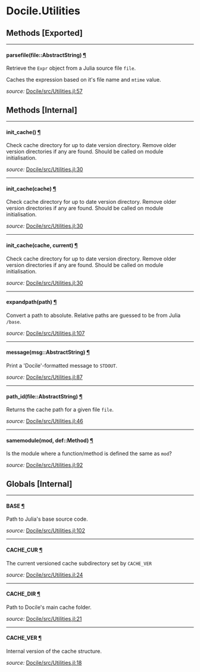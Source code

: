 # Docile.Utilities


## Methods [Exported]

---

<a id="method__parsefile.1" class="lexicon_definition"></a>
#### parsefile(file::AbstractString) [¶](#method__parsefile.1)
Retrieve the ``Expr`` object from a Julia source file ``file``.

Caches the expression based on it's file name and ``mtime`` value.


*source:*
[Docile/src/Utilities.jl:57](https://github.com/MichaelHatherly/Docile.jl/tree/97ae2f5b73219df03bb61b77eae68932348f4c95/src/Utilities.jl#L57)


## Methods [Internal]

---

<a id="method____init_cache__.1" class="lexicon_definition"></a>
#### __init_cache__() [¶](#method____init_cache__.1)
Check cache directory for up to date version directory. Remove older version
directories if any are found. Should be called on module initialisation.


*source:*
[Docile/src/Utilities.jl:30](https://github.com/MichaelHatherly/Docile.jl/tree/97ae2f5b73219df03bb61b77eae68932348f4c95/src/Utilities.jl#L30)

---

<a id="method____init_cache__.2" class="lexicon_definition"></a>
#### __init_cache__(cache) [¶](#method____init_cache__.2)
Check cache directory for up to date version directory. Remove older version
directories if any are found. Should be called on module initialisation.


*source:*
[Docile/src/Utilities.jl:30](https://github.com/MichaelHatherly/Docile.jl/tree/97ae2f5b73219df03bb61b77eae68932348f4c95/src/Utilities.jl#L30)

---

<a id="method____init_cache__.3" class="lexicon_definition"></a>
#### __init_cache__(cache,  current) [¶](#method____init_cache__.3)
Check cache directory for up to date version directory. Remove older version
directories if any are found. Should be called on module initialisation.


*source:*
[Docile/src/Utilities.jl:30](https://github.com/MichaelHatherly/Docile.jl/tree/97ae2f5b73219df03bb61b77eae68932348f4c95/src/Utilities.jl#L30)

---

<a id="method__expandpath.1" class="lexicon_definition"></a>
#### expandpath(path) [¶](#method__expandpath.1)
Convert a path to absolute. Relative paths are guessed to be from Julia ``/base``.


*source:*
[Docile/src/Utilities.jl:107](https://github.com/MichaelHatherly/Docile.jl/tree/97ae2f5b73219df03bb61b77eae68932348f4c95/src/Utilities.jl#L107)

---

<a id="method__message.1" class="lexicon_definition"></a>
#### message(msg::AbstractString) [¶](#method__message.1)
Print a 'Docile'-formatted message to ``STDOUT``.


*source:*
[Docile/src/Utilities.jl:87](https://github.com/MichaelHatherly/Docile.jl/tree/97ae2f5b73219df03bb61b77eae68932348f4c95/src/Utilities.jl#L87)

---

<a id="method__path_id.1" class="lexicon_definition"></a>
#### path_id(file::AbstractString) [¶](#method__path_id.1)
Returns the cache path for a given file ``file``.


*source:*
[Docile/src/Utilities.jl:46](https://github.com/MichaelHatherly/Docile.jl/tree/97ae2f5b73219df03bb61b77eae68932348f4c95/src/Utilities.jl#L46)

---

<a id="method__samemodule.1" class="lexicon_definition"></a>
#### samemodule(mod,  def::Method) [¶](#method__samemodule.1)
Is the module where a function/method is defined the same as ``mod``?


*source:*
[Docile/src/Utilities.jl:92](https://github.com/MichaelHatherly/Docile.jl/tree/97ae2f5b73219df03bb61b77eae68932348f4c95/src/Utilities.jl#L92)

## Globals [Internal]

---

<a id="global__base.1" class="lexicon_definition"></a>
#### BASE [¶](#global__base.1)
Path to Julia's base source code.


*source:*
[Docile/src/Utilities.jl:102](https://github.com/MichaelHatherly/Docile.jl/tree/97ae2f5b73219df03bb61b77eae68932348f4c95/src/Utilities.jl#L102)

---

<a id="global__cache_cur.1" class="lexicon_definition"></a>
#### CACHE_CUR [¶](#global__cache_cur.1)
The current versioned cache subdirectory set by ``CACHE_VER``

*source:*
[Docile/src/Utilities.jl:24](https://github.com/MichaelHatherly/Docile.jl/tree/97ae2f5b73219df03bb61b77eae68932348f4c95/src/Utilities.jl#L24)

---

<a id="global__cache_dir.1" class="lexicon_definition"></a>
#### CACHE_DIR [¶](#global__cache_dir.1)
Path to Docile's main cache folder.

*source:*
[Docile/src/Utilities.jl:21](https://github.com/MichaelHatherly/Docile.jl/tree/97ae2f5b73219df03bb61b77eae68932348f4c95/src/Utilities.jl#L21)

---

<a id="global__cache_ver.1" class="lexicon_definition"></a>
#### CACHE_VER [¶](#global__cache_ver.1)
Internal version of the cache structure.

*source:*
[Docile/src/Utilities.jl:18](https://github.com/MichaelHatherly/Docile.jl/tree/97ae2f5b73219df03bb61b77eae68932348f4c95/src/Utilities.jl#L18)

